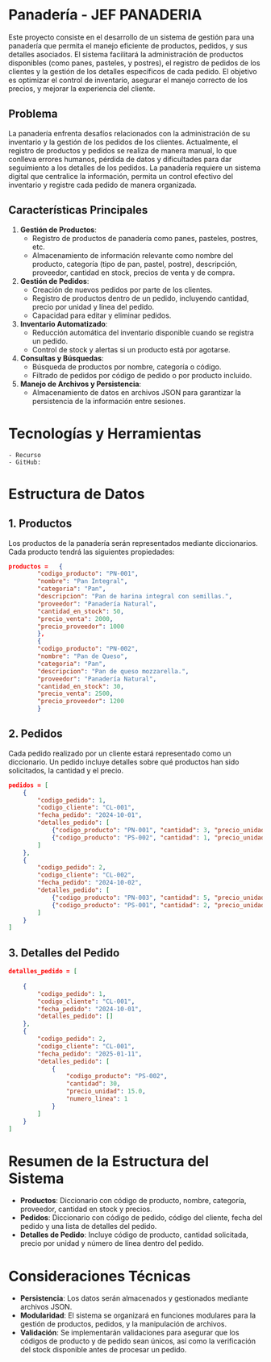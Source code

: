 
# Panadería - JEF PANADERIA

Este proyecto consiste en el desarrollo de un sistema de gestión para una panadería que permita el manejo eficiente de productos, pedidos, y sus detalles asociados. El sistema facilitará la administración de productos disponibles (como panes, pasteles, y postres), el registro de pedidos de los clientes y la gestión de los detalles específicos de cada pedido. El objetivo es optimizar el control de inventario, asegurar el manejo correcto de los precios, y mejorar la experiencia del cliente.

## Problema

La panadería enfrenta desafíos relacionados con la administración de su inventario y la gestión de los pedidos de los clientes. Actualmente, el registro de productos y pedidos se realiza de manera manual, lo que conlleva errores humanos, pérdida de datos y dificultades para dar seguimiento a los detalles de los pedidos. La panadería requiere un sistema digital que centralice la información, permita un control efectivo del inventario y registre cada pedido de manera organizada.

## Características Principales

1. **Gestión de Productos**:
   - Registro de productos de panadería como panes, pasteles, postres, etc.
   - Almacenamiento de información relevante como nombre del producto, categoría (tipo de pan, pastel, postre), descripción, proveedor, cantidad en stock, precios de venta y de compra.
2. **Gestión de Pedidos**:
   - Creación de nuevos pedidos por parte de los clientes.
   - Registro de productos dentro de un pedido, incluyendo cantidad, precio por unidad y línea del pedido.
   - Capacidad para editar y eliminar pedidos.
3. **Inventario Automatizado**:
   - Reducción automática del inventario disponible cuando se registra un pedido.
   - Control de stock y alertas si un producto está por agotarse.
4. **Consultas y Búsquedas**:
   - Búsqueda de productos por nombre, categoría o código.
   - Filtrado de pedidos por código de pedido o por producto incluido.
5. **Manejo de Archivos y Persistencia**:
   - Almacenamiento de datos en archivos JSON para garantizar la persistencia de la información entre sesiones.

# Tecnologías y Herramientas

    - Recurso
    - GitHub: 
# Estructura de Datos

## 1. Productos

Los productos de la panadería serán representados mediante diccionarios. Cada producto tendrá las siguientes propiedades:

```json
productos =   {
        "codigo_producto": "PN-001",
        "nombre": "Pan Integral",
        "categoria": "Pan",
        "descripcion": "Pan de harina integral con semillas.",
        "proveedor": "Panadería Natural",
        "cantidad_en_stock": 50,
        "precio_venta": 2000,
        "precio_proveedor": 1000
        },
        {
        "codigo_producto": "PN-002",
        "nombre": "Pan de Queso",
        "categoria": "Pan",
        "descripcion": "Pan de queso mozzarella.",
        "proveedor": "Panadería Natural",
        "cantidad_en_stock": 30,
        "precio_venta": 2500,
        "precio_proveedor": 1200
        }
```

## 2. Pedidos

Cada pedido realizado por un cliente estará representado como un diccionario. Un pedido incluye detalles sobre qué productos han sido solicitados, la cantidad y el precio.

```json
pedidos = [
    {
        "codigo_pedido": 1,
        "codigo_cliente": "CL-001",
        "fecha_pedido": "2024-10-01",
        "detalles_pedido": [
            {"codigo_producto": "PN-001", "cantidad": 3, "precio_unidad": 3.5, "numero_linea": 1},
            {"codigo_producto": "PS-002", "cantidad": 1, "precio_unidad": 15.0, "numero_linea": 2}
        ]
    },
    {
        "codigo_pedido": 2,
        "codigo_cliente": "CL-002",
        "fecha_pedido": "2024-10-02",
        "detalles_pedido": [
            {"codigo_producto": "PN-003", "cantidad": 5, "precio_unidad": 2.5, "numero_linea": 1},
            {"codigo_producto": "PS-001", "cantidad": 2, "precio_unidad": 12.0, "numero_linea": 2}
        ]
    }
]
```

## 3. Detalles del Pedido


```json
detalles_pedido = [
    
    {
        "codigo_pedido": 1,
        "codigo_cliente": "CL-001",
        "fecha_pedido": "2024-10-01",
        "detalles_pedido": []
    },
    {
        "codigo_pedido": 2,
        "codigo_cliente": "CL-001",
        "fecha_pedido": "2025-01-11",
        "detalles_pedido": [
            {
                "codigo_producto": "PS-002",
                "cantidad": 30,
                "precio_unidad": 15.0,
                "numero_linea": 1
            }
        ]
    } 
]

```
# Resumen de la Estructura del Sistema

- **Productos**: Diccionario con código de producto, nombre, categoría, proveedor, cantidad en stock y precios.
- **Pedidos**: Diccionario con código de pedido, código del cliente, fecha del pedido y una lista de detalles del pedido.
- **Detalles de Pedido**: Incluye código de producto, cantidad solicitada, precio por unidad y número de línea dentro del pedido.

# Consideraciones Técnicas

- **Persistencia**: Los datos serán almacenados y gestionados mediante archivos JSON.
- **Modularidad**: El sistema se organizará en funciones modulares para la gestión de productos, pedidos, y la manipulación de archivos.
- **Validación**: Se implementarán validaciones para asegurar que los códigos de producto y de pedido sean únicos, así como la verificación del stock disponible antes de procesar un pedido.
